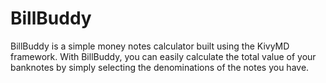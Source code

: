# BillBuddy
BillBuddy is a simple money notes calculator built using the KivyMD framework. With BillBuddy, you can easily calculate the total value of your banknotes by simply selecting the denominations of the notes you have.
